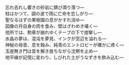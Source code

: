 忘れ去れし響きの砂岩に錆び滴り落つ—  
柱はかつて、調の波で雨に亡命を恋しがり—  
聖なるはずの果樹園の息がかすれ消ゆ—  
図像の月自身の肉を食み、壁はざわめき囁く—  
他所では、勲章が崩れゆくテープの下で痙攣し—  
水晶の夢は、混沌を夢見、インクが窓辺を溢れる—  
神秘の母音、息を蝕み、純青のエントロピーが確かに疼く—  
玉座無き門は音を解き放ちながら沈黙を止め—  
地平線が記憶に変わり、しびれた土がうなずきを飲み込む—